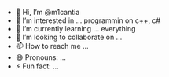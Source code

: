 - 👋 Hi, I’m @m1cantia
- 👀 I’m interested in ... programmin on c++, c#
- 🌱 I’m currently learning ... everything
- 💞️ I’m looking to collaborate on ... 
- 📫 How to reach me ...
- 😄 Pronouns: ...
- ⚡ Fun fact: ...

<!---
m1cantia/m1cantia is a ✨ special ✨ repository because its `README.md` (this file) appears on your GitHub profile.
You can click the Preview link to take a look at your changes.
--->
